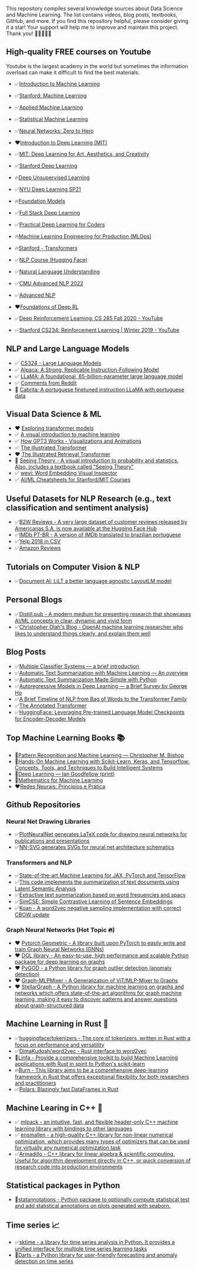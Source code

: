 This repository compiles several knowledge sources about Data Science and Machine Learning. The list contains videos, blog posts, textbooks, GitHub, and more. If you find this repository helpful, please consider giving it a star! Your support will help me to improve and maintain this project. Thank you! 🌟🌟🌟🌟🌟

## High-quality FREE courses on Youtube

Youtube is the largest academy in the world but sometimes the information overload can make it difficult to find the best materials. 

* ✅[Introduction to Machine Learning](https://www.youtube.com/playlist?list=PL05umP7R6ij35ShKLDqccJSDntugY4FQT)
* ✅[Stanford: Machine Learning](https://www.youtube.com/playlist?list=PLoROMvodv4rMiGQp3WXShtMGgzqpfVfbU)
* ✅[Applied Machine Learning](https://www.youtube.com/playlist?list=PL2UML_KCiC0UlY7iCQDSiGDMovaupqc83)
* ✅[Statistical Machine Learning](https://www.youtube.com/playlist?list=PL05umP7R6ij2XCvrRzLokX6EoHWaGA2cC)
* ✅[Neural Networks: Zero to Hero](https://www.youtube.com/playlist?list=PLAqhIrjkxbuWI23v9cThsA9GvCAUhRvKZ)

* ❤️[Introduction to Deep Learning (MIT)](https://www.youtube.com/playlist?list=PLtBw6njQRU-rwp5__7C0oIVt26ZgjG9NI)
* ✅[MIT: Deep Learning for Art, Aesthetics, and Creativity](https://www.youtube.com/playlist?list=PLCpMvp7ftsnIbNwRnQJbDNRqO6qiN3EyH)
* ✅[Stanford Deep Learning](https://www.youtube.com/playlist?list=PLoROMvodv4rOABXSygHTsbvUz4G_YQhOb)
* 🔥[Deep Unsupervised Learning](https://www.youtube.com/playlist?list=PLwRJQ4m4UJjPiJP3691u-qWwPGVKzSlNP)
* ✅[NYU Deep Learning SP21](https://www.youtube.com/playlist?list=PLLHTzKZzVU9e6xUfG10TkTWApKSZCzuBI)
* 🔥[Foundation Models](https://www.youtube.com/playlist?list=PL9t0xVFP90GD8hox0KipBkJcLX_C3ja67)
* ✅[Full Stack Deep Learning](https://www.youtube.com/playlist?list=PL1T8fO7ArWlcWg04OgNiJy91PywMKT2lv)
* ✅[Practical Deep Learning for Coders](https://www.youtube.com/playlist?list=PLfYUBJiXbdtSvpQjSnJJ_PmDQB_VyT5iU)
* 🔥[Machine Learning Engineering for Production (MLOps)](https://www.youtube.com/playlist?list=PLkDaE6sCZn6GMoA0wbpJLi3t34Gd8l0aK)
* 🔥[Stanford - Transformers](https://www.youtube.com/playlist?list=PLoROMvodv4rNiJRchCzutFw5ItR_Z27CM)
* ✅[NLP Course (Hugging Face)](https://www.youtube.com/playlist?list=PLo2EIpI_JMQvWfQndUesu0nPBAtZ9gP1o)
* ✅[Natural Language Understanding](https://www.youtube.com/playlist?list=PLoROMvodv4rPt5D0zs3YhbWSZA8Q_DyiJ)
* ✅[CMU Advanced NLP 2022](https://www.youtube.com/playlist?list=PL8PYTP1V4I8D0UkqW2fEhgLrnlDW9QK7z)
* ✅[Advanced NLP](https://www.youtube.com/playlist?list=PLWnsVgP6CzadmQX6qevbar3_vDBioWHJL)
* ❤️[Foundations of Deep RL](https://www.youtube.com/playlist?list=PLwRJQ4m4UJjNymuBM9RdmB3Z9N5-0IlY0)
* ✅[Deep Reinforcement Learning: CS 285 Fall 2020 - YouTube](https://www.youtube.com/playlist?list=PL_iWQOsE6TfURIIhCrlt-wj9ByIVpbfGc)
* ✅[Stanford CS234: Reinforcement Learning | Winter 2019 - YouTube](https://www.youtube.com/playlist?list=PLoROMvodv4rOSOPzutgyCTapiGlY2Nd8u)

## NLP and Large Language Models
* ✅ [CS324 - Large Language Models](https://stanford-cs324.github.io/winter2022/)
* ✅ [Alpaca: A Strong, Replicable Instruction-Following Model](https://crfm.stanford.edu/2023/03/13/alpaca.html)
* ✅ [LLaMA: A foundational, 65-billion-parameter large language model](https://ai.facebook.com/blog/large-language-model-llama-meta-ai/)
* ✅ [Comments from Reddit](https://files.pushshift.io/reddit/comments/)
* 🐐 [Cabrita: A portuguese finetuned instruction LLaMA with portuguese data](https://github.com/22-hours/cabrita)

## Visual Data Science & ML
* ❤️ [Exploring transformer models](https://poloclub.github.io/dodrio/)
* ✅ [A visual introduction to machine learning](http://www.r2d3.us/)
* ✅ [How GPT3 Works - Visualizations and Animations](https://jalammar.github.io/how-gpt3-works-visualizations-animations/)
* ✅ [The illustrated Transformer](http://jalammar.github.io/illustrated-transformer/)
* ❤️ [The Illustrated Retrieval Transformer](https://jalammar.github.io/illustrated-retrieval-transformer/)
* 📌 [Seeing Theory - A visual introduction to probability and statistics. Also, includes a textbook called "Seeing Theory"](https://seeing-theory.brown.edu/)
* ✅ [wevi: Word Embedding Visual Inspector](https://ronxin.github.io/wevi/)
* ✅ [AI/ML Cheatsheets for Stanford/MIT Courses](https://stanford.edu/~shervine/)

## Useful Datasets for NLP Research (e.g., text classification and sentiment analysis)

* ✅[B2W Reviews - A very large dataset of customer reviews released by Americanas S.A. is now available at the Hugging Face Hub](https://huggingface.co/datasets/ruanchaves/b2w-reviews01)
* ✅[IMDb PT-BR - A version of IMDb translated to brazilian portuguese](https://www.kaggle.com/datasets/luisfredgs/imdb-ptbr)
* ✅[Yelp 2018 in CSV](https://www.kaggle.com/datasets/luisfredgs/yelp-reviews-csv)
* ✅[Amazon Reviews](https://cseweb.ucsd.edu/~jmcauley/datasets.html#amazon_reviews)

## Tutorials on Computer Vision & NLP
* ✅[Document AI: LiLT a better language agnostic LayoutLM model](https://www.philschmid.de/fine-tuning-lilt)

## Personal Blogs
* ✅[Distill.pub - A modern medium for presenting research that showcases AI/ML concepts in clear, dynamic and vivid form](https://distill.pub/)
* ✅[Christopher Olah's Blog - OpenAI machine learning researcher who likes to understand things clearly, and explain them well](http://colah.github.io/)

## Blog Posts
* ✅[Multiple Classifier Systems — a brief introduction](https://medium.com/luisfredgs/multiple-classifier-systems-a-brief-introduction-71238d9c794f)
* ✅[Automatic Text Summarization with Machine Learning — An overview](https://medium.com/luisfredgs/automatic-text-summarization-with-machine-learning-an-overview-68ded5717a25)
* ✅[Automatic Text Summarization Made Simple with Python](https://medium.com/luisfredgs/automatic-text-summarization-made-simple-with-python-f9c3c645e34a)
* ✅[Autoregressive Models in Deep Learning — a Brief Survey by George Ho](https://www.georgeho.org/deep-autoregressive-models/)
* ✅[A Brief Timeline of NLP from Bag of Words to the Transformer Family](https://medium.com/nlplanet/a-brief-timeline-of-nlp-from-bag-of-words-to-the-transformer-family-7caad8bbba56)
* ✅[The Annotated Transformer](http://nlp.seas.harvard.edu/2018/04/03/attention.html)
* ✅[HuggingFace: Leveraging Pre-trained Language Model Checkpoints for Encoder-Decoder Models](https://huggingface.co/blog/warm-starting-encoder-decoder)

## Top Machine Learning Books 📚
* 📘[Pattern Recognition and Machine Learning — Christopher M. Bishop](http://amzn.to/2Dtjedd)
* 📙[Hands-On Machine Learning with Scikit-Learn, Keras, and Tensorflow: Concepts, Tools, and Techniques to Build Intelligent Systems](https://amzn.to/3mmVDDu)
* 📗[Deep Learning — Ian Goodfellow (print)](http://amzn.to/2DKUfjd)
* 📕[Mathematics for Machine Learning](https://amzn.to/3KnT6AN)
* ❤️[Redes Neurais: Princípios e Prática ](https://amzn.to/3nZpq5x)

## Github Repositories
### Neural Net Drawing Libraries
* ✅[PlotNeuralNet generates LaTeX code for drawing neural networks for publications and presentations](https://github.com/HarisIqbal88/PlotNeuralNet/)
* ✅[NN-SVG generates SVGs for neural net architecture schematics](https://alexlenail.me/NN-SVG/index.html)
### Transformers and NLP
* ✅[State-of-the-art Machine Learning for JAX, PyTorch and TensorFlow](https://github.com/huggingface/transformers)
* ✅[This code implements the summarization of text documents using Latent Semantic Analysis](https://github.com/luisfredgs/LSA-Text-Summarization)
* ✅[Extractive text summarization based on word frequencies and spacy](https://github.com/luisfredgs/extractive-text-summarization)
* ✅[SimCSE: Simple Contrastive Learning of Sentence Embeddings](https://github.com/luisfredgs/SimCSE)
* ✅[Koan - A word2vec negative sampling implementation with correct CBOW update](https://github.com/bloomberg/koan)
### Graph Neural Networks (Hot Topic 🔥)
* ❤️ [Pytorch Geometric - A library built upon PyTorch to easily write and train Graph Neural Networks (GNNs)](https://github.com/pyg-team/pytorch_geometric)
* ❤️ [DGL library - An easy-to-use, high performance and scalable Python package for deep learning on graphs](https://github.com/dmlc/dgl)
* ❤️ [PyGOD - a Python library for graph outlier detection (anomaly detection)](https://github.com/pygod-team/pygod)
* ❤️ [Graph-MLPMixer - A Generalization of ViT/MLP-Mixer to Graphs](https://github.com/XiaoxinHe/Graph-MLPMixer)
* ❤️ [StellarGraph - A Python library for machine learning on graphs and networks which offers state-of-the-art algorithms for graph machine learning, making it easy to discover patterns and answer questions about graph-structured data](https://github.com/stellargraph/stellargraph)

## Machine Learning in Rust 🦀
* ✅[huggingface/tokenizers - The core of tokenizers, written in Rust with a focus on performance and versatility](https://github.com/huggingface/tokenizers/tree/master/tokenizers)
* ✅[DimaKudosh/word2vec - Rust interface to word2vec](https://github.com/DimaKudosh/word2vec)
* 📌[Linfa - Provide a comprehensive toolkit to build Machine Learning applications with Rust in spirit to Python's scikit-learn](https://github.com/rust-ml/linfa)
* 🔥[Burn - This library aims to be a comprehensive deep-learning framework in Rust that offers exceptional flexibility for both researchers and practitioners](https://github.com/burn-rs/burn)
* ✅[Polars: Blazingly fast DataFrames in Rust](https://github.com/pola-rs/polars)

## Machine Learing in C++ 💪
* ✅ [mlpack - an intuitive, fast, and flexible header-only C++ machine learning library with bindings to other languages](https://github.com/mlpack/mlpack)
* ✅ [ensmallen - a high-quality C++ library for non-linear numerical optimization, which provides many types of optimizers that can be used for virtually any numerical optimization task](https://ensmallen.org/)
* ✅[Armadillo - C++ library for linear algebra & scientific computing. Useful for algorithm development directly in C++, or quick conversion of research code into production environments](https://arma.sourceforge.net/)

## Statistical packages in Python
* 📌[statannotations - Python package to optionally compute statistical test and add statistical annotations on plots generated with seaborn.](https://github.com/trevismd/statannotations)

## Time series 📈
* ✅[sktime - a library for time series analysis in Python. It provides a unified interface for multiple time series learning tasks](https://github.com/sktime/sktime)
* 📌[Darts - a Python library for user-friendly forecasting and anomaly detection on time series](https://github.com/unit8co/darts)
